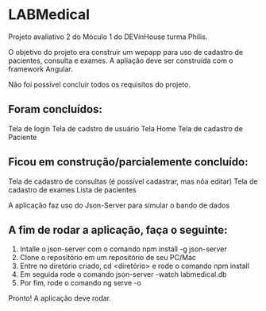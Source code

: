 # LABMedical

Projeto avaliativo 2 do Móculo 1 do DEVinHouse turma Philis.

O objetivo do projeto era construir um wepapp para uso de cadastro de pacientes, consulta e exames. A apliação deve ser construída com o framework Angular.

Não foi possível concluir todos os requisitos do projeto.

## Foram concluídos:

Tela de login
Tela de cadstro de usuário
Tela Home
Tela de cadastro de Paciente

## Ficou em construção/parcialemente concluído:

Tela de cadastro de consultas (é possível cadastrar, mas nõa editar)
Tela de cadastro de exames
Lista de pacientes

A aplicação faz uso do Json-Server para simular o bando de dados

## A fim de rodar a aplicação, faça o seguinte:

1. Intalle o json-server com o comando npm install -g json-server
2. Clone o repositório em um repositório de seu PC/Mac
3. Entre no diretório criado, cd <diretório> e rode o comando npm install
4. Em seguida rode o comando json-server -watch labmedical.db
5. Por fim, rode o comando ng serve -o

Pronto! A aplicação deve rodar.
